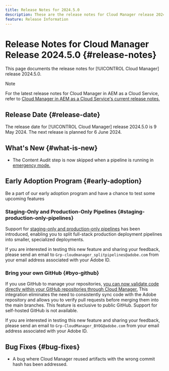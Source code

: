 ```yaml
---
title: Release Notes for 2024.5.0
description: These are the release notes for Cloud Manager release 2024.5.0.
feature: Release Information
---
```


# Release Notes for Cloud Manager Release 2024.5.0 {#release-notes}

This page documents the release notes for [!UICONTROL Cloud Manager] release 2024.5.0.

>[!NOTE]
>
>For the latest release notes for Cloud Manager in AEM as a Cloud Service, refer to [Cloud Manager in AEM as a Cloud Service's current release notes.](https://experienceleague.adobe.com/docs/experience-manager-cloud-service/content/implementing/using-cloud-manager/release-notes-cloud-manager/release-notes-cm-current.html)

## Release Date {#release-date}

The release date for [!UICONTROL Cloud Manager] release 2024.5.0 is 9 May 2024. The next release is planned for 6 June 2024.

## What's New {#what-is-new}

* The Content Audit step is now skipped when a pipeline is running in [emergency mode.](/help/using/code-deployment.md#emergency-pipeline)

## Early Adoption Program {#early-adoption}

Be a part of our early adoption program and have a chance to test some upcoming features

### Staging-Only and Production-Only Pipelines {#staging-production-only-pipelines}

Support for [staging-only and production-only pipelines](/help/using/stage-prod-only.md) has been introduced, enabling you to split full-stack production deployment pipelines into smaller, specialized deployments.

If you are interested in testing this new feature and sharing your feedback, please send an email to  `Grp-cloudmanager_splitpipelines@adobe.com` from your email address associated with your Adobe ID. 

### Bring your own GitHub {#byo-github}

If you use GitHub to manage your repositories, [you can now validate code directly within your GitHub repositories through Cloud Manager.](/help/managing-code/private-repositories.md) This integration eliminates the need to consistently sync code with the Adobe repository and allows you to verify pull requests before merging them into the main branches. This feature is exclusive to public GitHub. Support for self-hosted GitHub is not available.

If you are interested in testing this new feature and sharing your feedback, please send an email to `Grp-CloudManager_BYOG@adobe.com` from your email address associated with your Adobe ID.

## Bug Fixes {#bug-fixes}

* A bug where Cloud Manager reused artifacts with the wrong commit hash has been addressed.
